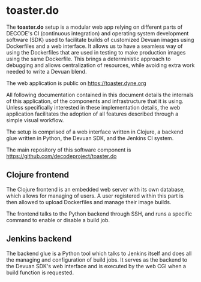 toaster.do
==========

The **toaster.do** setup is a modular web app relying on different
parts of DECODE's CI (continuous integration) and operating system
development software (SDK) used to facilitate builds of customized
Devuan images using Dockerfiles and a web interface. It allows us to
have a seamless way of using the Dockerfiles that are used in testing
to make production images using the same Dockerfile. This brings a
deterministic approach to debugging and allows centralization of
resources, while avoiding extra work needed to write a Devuan blend.

The web application is public on https://toaster.dyne.org

All following documentation contained in this document details the
internals of this application, of the components and infrastructure
that it is using. Unless specifically interested in these
implementation details, the web application facilitates the adoption
of all features described through a simple visual workflow.

The setup is comprised of a web interface written in Clojure, a backend
glue written in Python, the Devuan SDK, and the Jenkins CI system.

The main repository of this software component is
https://github.com/decodeproject/toaster.do


Clojure frontend
----------------

The Clojure frontend is an embedded web server with its own database,
which allows for managing of users. A user registered within this part
is then allowed to upload Dockerfiles and manage their image builds.

The frontend talks to the Python backend through SSH, and runs a
specific command to enable or disable a build job.


Jenkins backend
---------------

The backend glue is a Python tool which talks to Jenkins itself and
does all the managing and configuration of build jobs. It serves as the
backend to the Devuan SDK's web interface and is executed by the web CGI
when a build function is requested.
